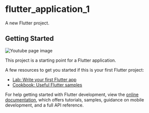 
# flutter_application_1

A new Flutter project.

## Getting Started
![Youtube page image](https://github.com/user-attachments/assets/094330a5-7788-447a-91b9-ad5de3604930)

This project is a starting point for a Flutter application.

A few resources to get you started if this is your first Flutter project:

- [Lab: Write your first Flutter app](https://docs.flutter.dev/get-started/codelab)
- [Cookbook: Useful Flutter samples](https://docs.flutter.dev/cookbook)

For help getting started with Flutter development, view the
[online documentation](https://docs.flutter.dev/), which offers tutorials,
samples, guidance on mobile development, and a full API reference.
